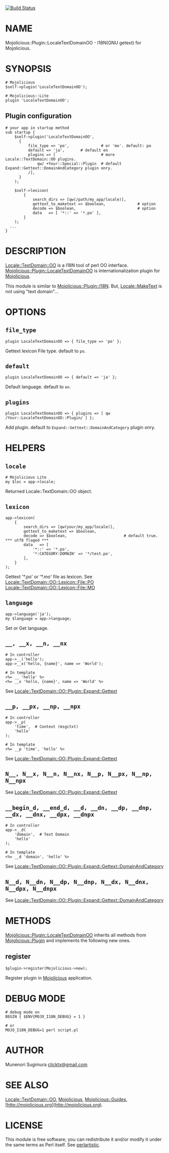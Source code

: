 [![Build Status](https://travis-ci.org/clicktx/p5-Mojolicious-Plugin-LocaleTextDomainOO.svg?branch=master)](https://travis-ci.org/clicktx/p5-Mojolicious-Plugin-LocaleTextDomainOO)
# NAME

Mojolicious::Plugin::LocaleTextDomainOO - I18N(GNU getext) for Mojolicious.

# SYNOPSIS

    # Mojolicious
    $self->plugin('LocaleTextDomainOO');

    # Mojolicious::Lite
    plugin 'LocaleTextDomainOO';

## Plugin configuration

    # your app in startup method
    sub startup {
        $self->plugin('LocaleTextDomainOO',
          {
              file_type => 'po',              # or 'mo'. default: po
              default => 'ja',       # default en
              plugins => [                    # more Locale::TextDomain::OO plugins.
                  qw/ +Your::Special::Plugin  # default Expand::Gettext::DomainAndCategory plugin onry.
              /],
          }
        );

        $self->lexicon(
            {
                search_dirs => [qw(/path/my_app/locale)],
                gettext_to_maketext => $boolean,              # option
                decode => $boolean,                           # option
                data   => [ '*::' => '*.po' ],
            }
        );
      ...
    }

# DESCRIPTION

[Locale::TextDomain::OO](https://metacpan.org/pod/Locale::TextDomain::OO) is a I18N tool of perl OO interface.
[Mojolicious::Plugin::LocaleTextDomainOO](https://metacpan.org/pod/Mojolicious::Plugin::LocaleTextDomainOO) is internationalization  plugin for [Mojolicious](https://metacpan.org/pod/Mojolicious).

This module is similar to [Mojolicious::Plugin::I18N](https://metacpan.org/pod/Mojolicious::Plugin::I18N).
But, [Locale::MakeText](https://metacpan.org/pod/Locale::MakeText) is not using "text domain"...

# OPTIONS

## `file_type`

    plugin LocaleTextDomainOO => { file_type => 'po' };

Gettext lexicon File type. default to `po`.

## `default`

    plugin LocaleTextDomainOO => { default => 'ja' };

Default language. default to `en`.

## `plugins`

    plugin LocaleTextDomainOO => { plugins => [ qw /Your::LocaleTextDomainOO::Plugin/ ] };

Add plugin. default to `Expand::Gettext::DomainAndCategory` plugin onry.

# HELPERS

## `locale`

    # Mojolicious Lite
    my $loc = app->locale;

Returned Locale::TextDomain::OO object.

## `lexicon`

    app->lexicon(
        {
            search_dirs => [qw(your/my_app/locale)],
            gettext_to_maketext => $boolean,
            decode => $boolean,                         # default true. *** utf8 flaged ***
            data   => [
                '*::' => '*.po',
                '*:CATEGORY:DOMAIN' => '*/test.po',
            ],
        }
    );

Gettext '\*.po' or '\*.mo' file as lexicon.
See [Locale::TextDomain::OO::Lexicon::File::PO](https://metacpan.org/pod/Locale::TextDomain::OO::Lexicon::File::PO) [Locale::TextDomain::OO::Lexicon::File::MO](https://metacpan.org/pod/Locale::TextDomain::OO::Lexicon::File::MO)

## `language`

    app->language('ja');
    my $language = app->language;

Set or Get language.

## `__, __x, __n, __nx`

    # In controller
    app->__('hello');
    app->__x('hello, {name}', name => 'World');

    # In template
    <%= __ 'hello' %>
    <%= __x 'hello, {name}', name => 'World' %>

See [Locale::TextDomain::OO::Plugin::Expand::Gettext](https://metacpan.org/pod/Locale::TextDomain::OO::Plugin::Expand::Gettext)

## `__p, __px, __np, __npx`

    # In controller
    app->__p(
        'time',  # Context (msgctxt)
        'hello'
    );

    # In template
    <%= __p 'time', 'hello' %>

See [Locale::TextDomain::OO::Plugin::Expand::Gettext](https://metacpan.org/pod/Locale::TextDomain::OO::Plugin::Expand::Gettext)

## `N__, N__x, N__n, N__nx, N__p, N__px, N__np, N__npx`

See [Locale::TextDomain::OO::Plugin::Expand::Gettext](https://metacpan.org/pod/Locale::TextDomain::OO::Plugin::Expand::Gettext)

## `__begin_d, __end_d, __d, __dn, __dp, __dnp, __dx, __dnx, __dpx, __dnpx`

    # In controller
    app->__d(
        'domain',  # Text Domain
        'hello'
    );

    # In template
    <%= __d 'domain', 'hello' %>

See [Locale::TextDomain::OO::Plugin::Expand::Gettext::DomainAndCategory](https://metacpan.org/pod/Locale::TextDomain::OO::Plugin::Expand::Gettext::DomainAndCategory)

## `N__d, N__dn, N__dp, N__dnp, N__dx, N__dnx, N__dpx, N__dnpx`

See [Locale::TextDomain::OO::Plugin::Expand::Gettext::DomainAndCategory](https://metacpan.org/pod/Locale::TextDomain::OO::Plugin::Expand::Gettext::DomainAndCategory)

# METHODS

[Mojolicious::Plugin::LocaleTextDomainOO](https://metacpan.org/pod/Mojolicious::Plugin::LocaleTextDomainOO) inherits all methods from
[Mojolicious::Plugin](https://metacpan.org/pod/Mojolicious::Plugin) and implements the following new ones.

## register

    $plugin->register(Mojolicious->new);

Register plugin in [Mojolicious](https://metacpan.org/pod/Mojolicious) application.

# DEBUG MODE

    # debug mode on
    BEGIN { $ENV{MOJO_I18N_DEBUG} = 1 }

    # or
    MOJO_I18N_DEBUG=1 perl script.pl

# AUTHOR

Munenori Sugimura <clicktx@gmail.com>

# SEE ALSO

[Locale::TextDomain::OO](https://metacpan.org/pod/Locale::TextDomain::OO), [Mojolicious](https://metacpan.org/pod/Mojolicious), [Mojolicious::Guides](https://metacpan.org/pod/Mojolicious::Guides), [http://mojolicious.org](http://mojolicious.org).

# LICENSE

This module is free software; you can redistribute it and/or
modify it under the same terms as Perl itself. See [perlartistic](https://metacpan.org/pod/perlartistic).
